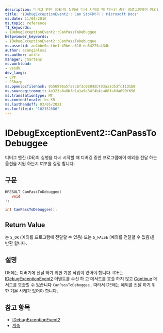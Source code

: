 ```yaml
---
description: 디버그 엔진 (DE)이 실행을 다시 시작할 때 디버깅 중인 프로그램에이 예외를 전달 하는 옵션을 지원 하는지 여부를 결정 합니다.
title: 'IDebugExceptionEvent2:: Can Sto디버기 | Microsoft Docs'
ms.date: 11/04/2016
ms.topic: reference
f1_keywords:
- IDebugExceptionEvent2::CanPassToDebuggee
helpviewer_keywords:
- IDebugExceptionEvent2::CanPassToDebuggee
ms.assetid: ae4bbe0a-fbe1-49be-a310-ea64279a434b
author: acangialosi
ms.author: anthc
manager: jmartens
ms.workload:
- vssdk
dev_langs:
- CPP
- CSharp
ms.openlocfilehash: 0b56996a5fa7cbf3c08842b783aa2d5dfc1131b8
ms.sourcegitcommit: 4b323a8a8bfd1a1a9e84f4b4ca88fa8da690f656
ms.translationtype: MT
ms.contentlocale: ko-KR
ms.lasthandoff: 03/05/2021
ms.locfileid: "102152886"
---
```

# <a name="idebugexceptionevent2canpasstodebuggee"></a>IDebugExceptionEvent2::CanPassToDebuggee
디버그 엔진 (DE)이 실행을 다시 시작할 때 디버깅 중인 프로그램에이 예외를 전달 하는 옵션을 지원 하는지 여부를 결정 합니다.

## <a name="syntax"></a>구문

```cpp
HRESULT CanPassToDebuggee(
   void
);
```

```csharp
int CanPassToDebuggee();
```

## <a name="return-value"></a>Return Value
 는 `S_OK` (예외를 프로그램에 전달할 수 있음) 또는 `S_FALSE` (예외를 전달할 수 없음)을 반환 합니다.

## <a name="remarks"></a>설명
 DE에는 디버기에 전달 하기 위한 기본 작업이 있어야 합니다. IDE는 [IDebugExceptionEvent2](../../../extensibility/debugger/reference/idebugexceptionevent2.md) 이벤트를 수신 하 고 메서드를 호출 하지 않고 [Continue](../../../extensibility/debugger/reference/idebugprocess3-continue.md) 메서드를 호출할 수 있습니다 `CanPassToDebuggee` . 따라서 DE에는 예외를 전달 하기 위한 기본 사례가 있어야 합니다.

## <a name="see-also"></a>참고 항목
- [IDebugExceptionEvent2](../../../extensibility/debugger/reference/idebugexceptionevent2.md)
- [계속](../../../extensibility/debugger/reference/idebugprocess3-continue.md)
